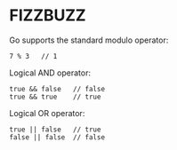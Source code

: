 # FIZZBUZZ

Go supports the standard modulo operator:

    7 % 3   // 1

Logical AND operator:

    true && false   // false
    true && true    // true

Logical OR operator:

    true || false   // true
    false || false  // false
